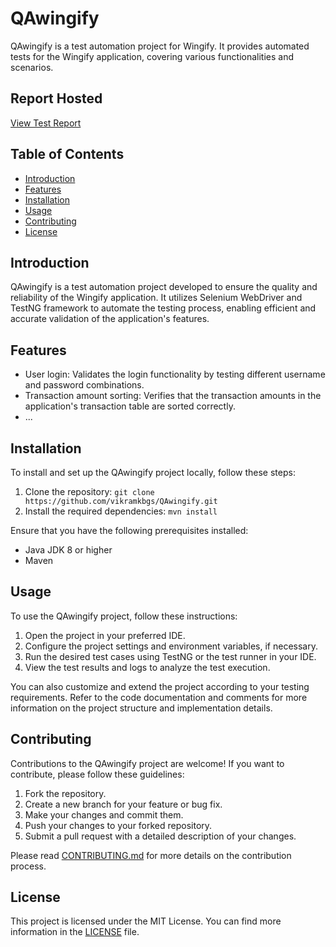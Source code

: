# QAwingify

QAwingify is a test automation project for Wingify. It provides automated tests for the Wingify application, covering various functionalities and scenarios.

## Report Hosted
[View Test Report]([reports/extentreport.html](https://vikramkbgs.github.io/QAwingify/reports/extentreport.html#))


## Table of Contents

- [Introduction](#introduction)
- [Features](#features)
- [Installation](#installation)
- [Usage](#usage)
- [Contributing](#contributing)
- [License](#license)

## Introduction

QAwingify is a test automation project developed to ensure the quality and reliability of the Wingify application. It utilizes Selenium WebDriver and TestNG framework to automate the testing process, enabling efficient and accurate validation of the application's features.

## Features

- User login: Validates the login functionality by testing different username and password combinations.
- Transaction amount sorting: Verifies that the transaction amounts in the application's transaction table are sorted correctly.
- ...

## Installation

To install and set up the QAwingify project locally, follow these steps:

1. Clone the repository: `git clone https://github.com/vikramkbgs/QAwingify.git`
2. Install the required dependencies: `mvn install`

Ensure that you have the following prerequisites installed:

- Java JDK 8 or higher
- Maven

## Usage

To use the QAwingify project, follow these instructions:

1. Open the project in your preferred IDE.
2. Configure the project settings and environment variables, if necessary.
3. Run the desired test cases using TestNG or the test runner in your IDE.
4. View the test results and logs to analyze the test execution.

You can also customize and extend the project according to your testing requirements. Refer to the code documentation and comments for more information on the project structure and implementation details.

## Contributing

Contributions to the QAwingify project are welcome! If you want to contribute, please follow these guidelines:

1. Fork the repository.
2. Create a new branch for your feature or bug fix.
3. Make your changes and commit them.
4. Push your changes to your forked repository.
5. Submit a pull request with a detailed description of your changes.

Please read [CONTRIBUTING.md](link-to-contributing-guidelines) for more details on the contribution process.

## License

This project is licensed under the MIT License. You can find more information in the [LICENSE](link-to-license-file) file.

